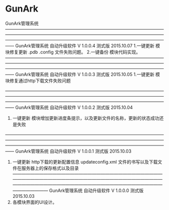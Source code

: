 # GunArk
GunArk管理系统
——————————————————————————————————————————————————————————————————————————————————————————————————————————————
GunArk管理系统 自动升级软件 V 1.0.0.4 测式版 2015.10.07
1.一键更新 模块修复更新 .pdb .config 文件失败问题。
2.一键备份 模块代码实现。
——————————————————————————————————————————————————————————————————————————————————————————————————————————————
GunArk管理系统 自动升级软件 V 1.0.0.3 测式版 2015.10.05
1.一键更新 模块修复通过http下载文件失败问题

——————————————————————————————————————————————————————————————————————————————————————————————————————————————
GunArk管理系统 自动升级软件 V 1.0.0.2 测式版 2015.10.04
1. 一键更新 模块增加更新进度条提示，以及更新文件的名称，更新的状态成功还是失败

——————————————————————————————————————————————————————————————————————————————————————————————————————————————
GunArk管理系统 自动升级软件 V 1.0.0.1 测式版 2015.10.03
1. 一键更新 http下载的更新配置信息 updateconfig.xml 文件的书写以及下载文件在服务器上的保存格式以及目录
——————————————————————————————————————————————————————————————————————————————————————————————————————————————
GunArk管理系统 自动升级软件 V 1.0.0.0 测式版 2015.10.03
1. 各模块界面的UI设计。